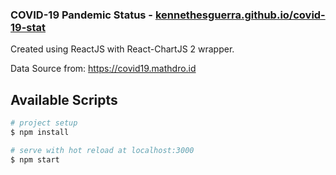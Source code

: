 ### COVID-19 Pandemic Status - [kennethesguerra.github.io/covid-19-stat](https://kennethesguerra.github.io/covid-19-stat)

Created using ReactJS with React-ChartJS 2 wrapper.

Data Source from: https://covid19.mathdro.id

## Available Scripts

```bash
# project setup
$ npm install

# serve with hot reload at localhost:3000
$ npm start

